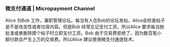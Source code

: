 ### 微支付通道 \| Micropayment Channel

Alice 为Bob 工作，兼职管理论坛。每当有人在Bob的论坛发帖，Alice会检查帖子是不是攻击性或者垃圾内容。但是Bob 经常忘记支付工资，所以Alice 要求每当她批准或者删除摸个帖子时立即支付工资。Bob 由于交易费拒绝了，因为数百笔小额付款会产生上万的交易费。所以Alice 建议使用微支付通道技术。





